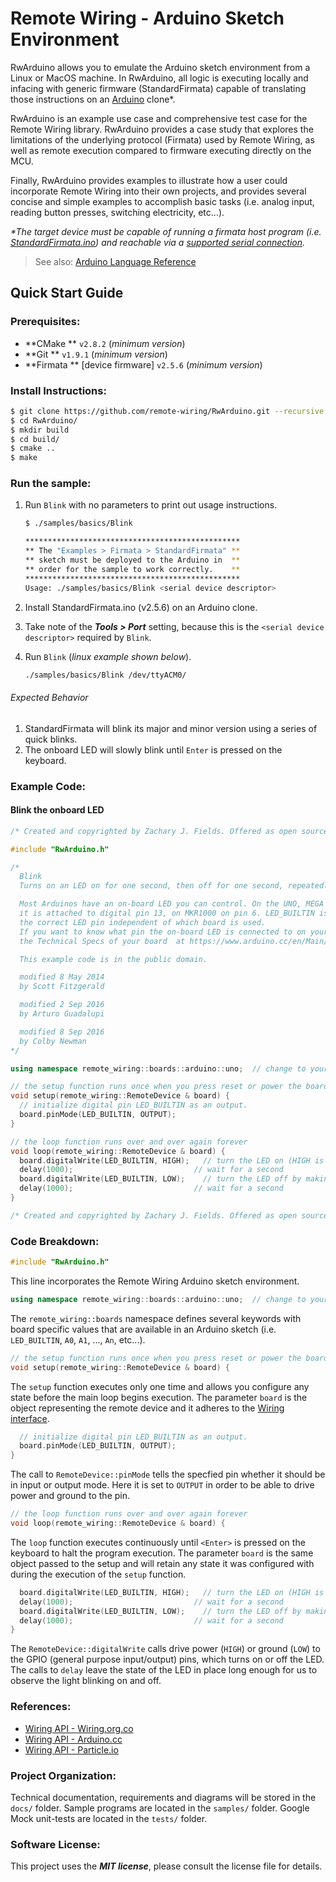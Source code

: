 # Remote Wiring - Arduino Sketch Environment

RwArduino allows you to emulate the Arduino sketch environment from a Linux or MacOS machine. In RwArduino, all logic is executing locally and infacing with generic firmware \(StandardFirmata\) capable of translating those instructions on an [Arduino](https://www.arduino.cc/) clone\*.

RwArduino is an example use case and comprehensive test case for the Remote Wiring library. RwArduino provides a case study that explores the limitations of the underlying protocol \(Firmata\) used by Remote Wiring, as well as remote execution compared to firmware executing directly on the MCU.

Finally, RwArduino provides examples to illustrate how a user could incorporate Remote Wiring into their own projects, and provides several concise and simple examples to accomplish basic tasks \(i.e. analog input, reading button presses, switching electricity, etc...\).

_\*The target device must be capable of running a firmata host program \(i.e. _[_StandardFirmata.ino_](https://github.com/firmata/arduino/tree/master/examples/StandardFirmata)_\) and reachable via a _[_supported serial connection_](https://github.com/remote-wiring/serial-wiring)_._

> See also: [Arduino Language Reference](https://www.arduino.cc/en/Reference/HomePage)

## Quick Start Guide

### Prerequisites:

* **CMake ** `v2.8.2` \(_minimum version_\)
* **Git ** `v1.9.1` \(_minimum version_\)
* **Firmata ** \[device firmware\]  `v2.5.6` \(_minimum version_\)

### Install Instructions:

```bash
$ git clone https://github.com/remote-wiring/RwArduino.git --recursive
$ cd RwArduino/
$ mkdir build
$ cd build/
$ cmake ..
$ make
```

### Run the sample:

1. Run `Blink` with no parameters to print out usage instructions.

   ```bash
   $ ./samples/basics/Blink

   ************************************************
   ** The "Examples > Firmata > StandardFirmata" **
   ** sketch must be deployed to the Arduino in  **
   ** order for the sample to work correctly.    **
   ************************************************
   Usage: ./samples/basics/Blink <serial device descriptor>
   ```

2. Install StandardFirmata.ino \(v2.5.6\) on an Arduino clone.

3. Take note of the _**Tools &gt; Port**_ setting, because this is the `<serial device descriptor>` required by `Blink`.

4. Run `Blink` \(_linux example shown below_\).

   ```bash
   ./samples/basics/Blink /dev/ttyACM0/
   ```

###### Expected Behavior

1. StandardFirmata will blink its major and minor version using a series of quick blinks.
2. The onboard LED will slowly blink until `Enter` is pressed on the keyboard.

### Example Code:

#### Blink the onboard LED

```c++
/* Created and copyrighted by Zachary J. Fields. Offered as open source under the MIT License (MIT). */

#include "RwArduino.h"

/*
  Blink
  Turns on an LED on for one second, then off for one second, repeatedly.

  Most Arduinos have an on-board LED you can control. On the UNO, MEGA and ZERO
  it is attached to digital pin 13, on MKR1000 on pin 6. LED_BUILTIN is set to
  the correct LED pin independent of which board is used.
  If you want to know what pin the on-board LED is connected to on your Arduino model, check
  the Technical Specs of your board  at https://www.arduino.cc/en/Main/Products

  This example code is in the public domain.

  modified 8 May 2014
  by Scott Fitzgerald

  modified 2 Sep 2016
  by Arturo Guadalupi

  modified 8 Sep 2016
  by Colby Newman
*/

using namespace remote_wiring::boards::arduino::uno;  // change to your board

// the setup function runs once when you press reset or power the board
void setup(remote_wiring::RemoteDevice & board) {
  // initialize digital pin LED_BUILTIN as an output.
  board.pinMode(LED_BUILTIN, OUTPUT);
}

// the loop function runs over and over again forever
void loop(remote_wiring::RemoteDevice & board) {
  board.digitalWrite(LED_BUILTIN, HIGH);   // turn the LED on (HIGH is the voltage level)
  delay(1000);                           // wait for a second
  board.digitalWrite(LED_BUILTIN, LOW);    // turn the LED off by making the voltage LOW
  delay(1000);                           // wait for a second
}

/* Created and copyrighted by Zachary J. Fields. Offered as open source under the MIT License (MIT). */
```

### Code Breakdown:

```c++
#include "RwArduino.h"
```

This line incorporates the Remote Wiring Arduino sketch environment.

```c++
using namespace remote_wiring::boards::arduino::uno;  // change to your board
```

The `remote_wiring::boards` namespace defines several keywords with board specific values that are available in an Arduino sketch \(i.e. `LED_BUILTIN`, `A0`, `A1`, ..., `An`, etc...\).

```c++
// the setup function runs once when you press reset or power the board
void setup(remote_wiring::RemoteDevice & board) {
```

The `setup` function executes only one time and allows you configure any state before the main loop begins execution. The parameter `board` is the object representing the remote device and it adheres to the [Wiring interface](https://www.arduino.cc/en/Reference/HomePage).

```c++
  // initialize digital pin LED_BUILTIN as an output.
  board.pinMode(LED_BUILTIN, OUTPUT);
}
```

The call to `RemoteDevice::pinMode` tells the specfied pin whether it should be in input or output mode. Here it is set to `OUTPUT` in order to be able to drive power and ground to the pin.

```c++
// the loop function runs over and over again forever
void loop(remote_wiring::RemoteDevice & board) {
```

The `loop` function executes continuously until `<Enter>` is pressed on the keyboard to halt the program execution. The parameter `board` is the same object passed to the setup and will retain any state it was configured with during the execution of the `setup` function.

```c++
  board.digitalWrite(LED_BUILTIN, HIGH);   // turn the LED on (HIGH is the voltage level)
  delay(1000);                           // wait for a second
  board.digitalWrite(LED_BUILTIN, LOW);    // turn the LED off by making the voltage LOW
  delay(1000);                           // wait for a second
}
```

The `RemoteDevice::digitalWrite` calls drive power \(`HIGH`\) or ground \(`LOW`\) to the GPIO \(general purpose input/output\) pins, which turns on or off the LED. The calls to `delay` leave the state of the LED in place long enough for us to observe the light blinking on and off.

### References:

* [Wiring API - Wiring.org.co](http://wiring.org.co/reference/)
* [Wiring API - Arduino.cc](https://www.arduino.cc/en/Reference/HomePage)
* [Wiring API - Particle.io](https://docs.particle.io/reference/firmware/photon/#input-output)

### Project Organization:

Technical documentation, requirements and diagrams will be stored in the `docs/` folder. Sample programs are located in the `samples/` folder. Google Mock unit-tests are located in the `tests/` folder.

### Software License:

This project uses the _**MIT license**_, please consult the license file for details.

